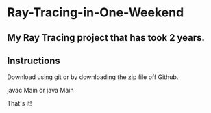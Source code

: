 # Ray-Tracing-in-One-Weekend

## My Ray Tracing project that has took 2 years.

## Instructions

Download using git or by downloading the zip file off Github.

javac Main or java Main
 
That's it!
